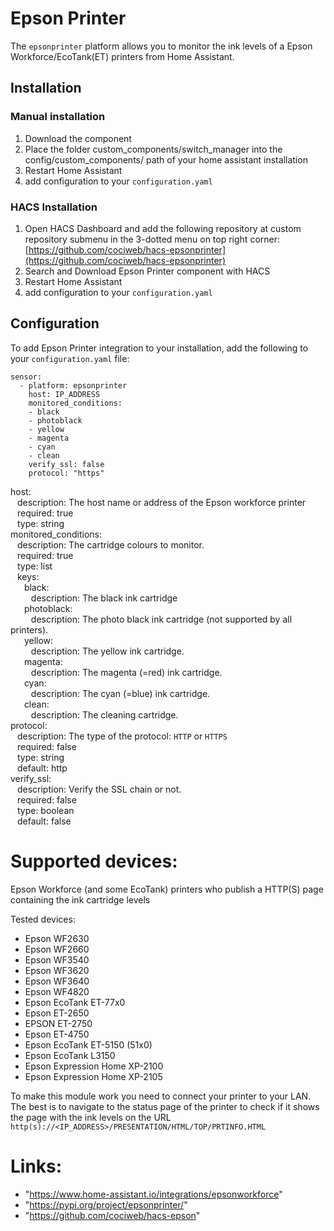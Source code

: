 # **Epson Printer**
The `epsonprinter` platform allows you to monitor the ink levels of a Epson Workforce/EcoTank(ET) printers from Home
Assistant.

## Installation
### Manual installation
1) Download the component
2) Place the folder custom_components/switch_manager into the config/custom_components/ path of your home assistant installation
3) Restart Home Assistant
4) add configuration to your `configuration.yaml`

### HACS Installation
1) Open HACS Dashboard and add the following repository at custom repository submenu in the 3-dotted menu on top right corner: [https://github.com/cociweb/hacs-epsonprinter](https://github.com/cociweb/hacs-epsonprinter)
2) Search and Download Epson Printer component with HACS
4) Restart Home Assistant
5) add configuration to your `configuration.yaml`

## Configuration
To add Epson Printer integration to your installation, add the following to your `configuration.yaml` file:

```
sensor:
  - platform: epsonprinter
    host: IP_ADDRESS
    monitored_conditions:
    - black
    - photoblack
    - yellow
    - magenta
    - cyan
    - clean
    verify_ssl: false
    protocol: "https"
```


host:<br>
&ensp; description: The host name or address of the Epson workforce printer<br>
&ensp; required: true<br>
&ensp; type: string <br>
monitored_conditions:<br>
&ensp; description: The cartridge colours to monitor.<br>
&ensp; required: true<br>
&ensp; type: list<br>
&ensp; keys:<br>
&ensp; &ensp; black:<br>
&ensp; &ensp; &ensp; description: The black ink cartridge<br>
&ensp; &ensp; photoblack:<br>
&ensp; &ensp; &ensp; description: The photo black ink cartridge (not supported by all printers).<br>
&ensp; &ensp; yellow:<br>
&ensp; &ensp; &ensp; description: The yellow ink cartridge.<br>
&ensp; &ensp; magenta:<br>
&ensp; &ensp; &ensp; description: The magenta (=red) ink cartridge.<br>
&ensp; &ensp; cyan:<br>
&ensp; &ensp; &ensp; description: The cyan (=blue) ink cartridge.<br>
&ensp; &ensp; clean:<br>
&ensp; &ensp; &ensp; description: The cleaning cartridge.<br>
protocol:<br>
&ensp; description: The type of the protocol: `HTTP` or `HTTPS`<br>
&ensp; required: false<br>
&ensp; type: string<br>
&ensp; default: http<br>
verify_ssl:<br>
&ensp; description: Verify the SSL chain or not.<br>
&ensp; required: false<br>
&ensp; type: boolean<br>
&ensp; default: false<br>


# Supported devices:

Epson Workforce (and some EcoTank) printers who publish a HTTP(S) page containing the ink cartridge levels

Tested devices:
- Epson WF2630
- Epson WF2660
- Epson WF3540
- Epson WF3620
- Epson WF3640
- Epson WF4820
- Epson EcoTank ET-77x0
- Epson ET-2650
- EPSON ET-2750
- Epson ET-4750
- Epson EcoTank ET-5150 (51x0)
- Epson EcoTank L3150
- Epson Expression Home XP-2100
- Epson Expression Home XP-2105

To make this module work you need to connect your printer to your LAN.
The best is to navigate to the status page of the printer to check if it shows the page with the ink levels on the URL `http(s)://<IP_ADDRESS>/PRESENTATION/HTML/TOP/PRTINFO.HTML`

# Links:
 - "https://www.home-assistant.io/integrations/epsonworkforce"
 - "https://pypi.org/project/epsonprinter/"
 - "https://github.com/cociweb/hacs-epson"
